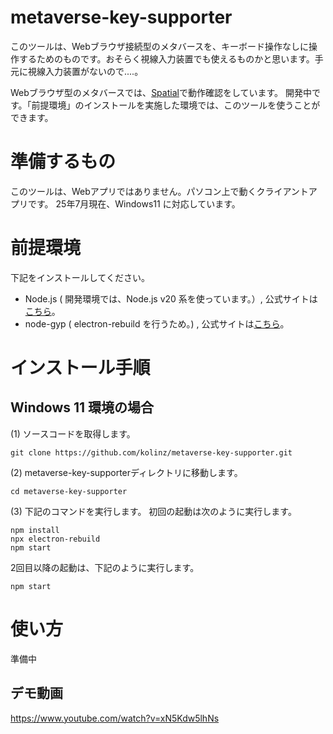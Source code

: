 # metaverse-key-supporter
このツールは、Webブラウザ接続型のメタバースを、キーボード操作なしに操作するためのものです。おそらく視線入力装置でも使えるものかと思います。手元に視線入力装置がないので....。

Webブラウザ型のメタバースでは、[Spatial](https://www.spatial.io/)で動作確認をしています。
開発中です。「前提環境」のインストールを実施した環境では、このツールを使うことができます。

# 準備するもの
このツールは、Webアプリではありません。パソコン上で動くクライアントアプリです。
25年7月現在、Windows11 に対応しています。

# 前提環境
下記をインストールしてください。
- Node.js ( 開発環境では、Node.js v20 系を使っています。）, 公式サイトは[こちら](https://nodejs.org/ja)。
- node-gyp ( electron-rebuild を行うため。) , 公式サイトは[こちら](https://github.com/nodejs/node-gyp)。

# インストール手順
## Windows 11 環境の場合
(1) ソースコードを取得します。
```
git clone https://github.com/kolinz/metaverse-key-supporter.git
```
(2) metaverse-key-supporterディレクトリに移動します。
```
cd metaverse-key-supporter
```
(3) 下記のコマンドを実行します。
初回の起動は次のように実行します。
```
npm install
npx electron-rebuild
npm start
```
2回目以降の起動は、下記のように実行します。
```
npm start
```

# 使い方
準備中

## デモ動画
https://www.youtube.com/watch?v=xN5Kdw5lhNs
